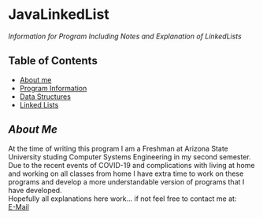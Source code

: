 # JavaLinkedList

_Information for Program Including Notes and Explanation of LinkedLists_

## **Table of Contents**

* [About me]()
* [Program Information]()
* [Data Structures]()
* [Linked Lists]()



## **_About Me_**
At the time of writing this program I am a Freshman at Arizona State University studing Computer Systems Engineering in my second semester. Due to the recent events of COVID-19 and complications with living at home and working on all classes from home I have extra time to work on these programs and develop a more understandable version of programs that I have developed.\
Hopefully all explanations here work... if not feel free to contact me at:\
[E-Mail](ashinhust.brass@gmail.com)

